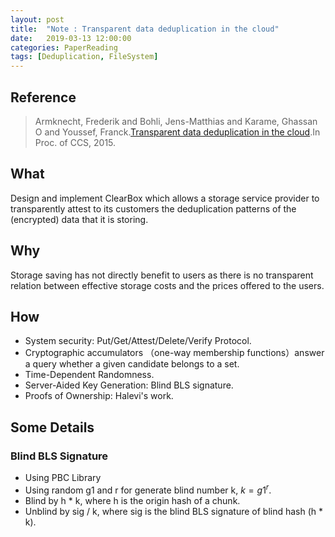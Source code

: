 ```yaml
---
layout: post
title:  "Note : Transparent data deduplication in the cloud"
date:   2019-03-13 12:00:00
categories: PaperReading
tags: [Deduplication, FileSystem]
---
```


## Reference

> Armknecht, Frederik and Bohli, Jens-Matthias and Karame, Ghassan O and Youssef, Franck.[Transparent data deduplication in the cloud](http://www.ghassankarame.com/dedup.pdf).In Proc. of CCS, 2015.

## What

Design and implement ClearBox which allows a storage service provider to transparently attest to its customers the deduplication patterns of the (encrypted) data that it is storing.
<!-- more -->

## Why

Storage saving has not directly benefit to users as there is no transparent relation between effective storage costs and the prices offered to the users.

## How

* System security: Put/Get/Attest/Delete/Verify Protocol.
* Cryptographic accumulators （one-way membership functions）answer a query whether a given candidate belongs to a set.
* Time-Dependent Randomness.
* Server-Aided Key Generation: Blind BLS signature.
* Proofs of Ownership: Halevi's work.

## Some Details

### Blind BLS Signature

* Using PBC Library 
* Using random g1 and r for generate blind number k, $k=g1^r$.
* Blind by h * k, where h is the origin hash of a chunk.
* Unblind by sig / k, where sig is the blind BLS signature of blind hash (h * k). 
